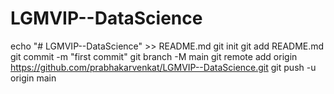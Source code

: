 # LGMVIP--DataScience
echo "# LGMVIP--DataScience" >> README.md
git init
git add README.md
git commit -m "first commit"
git branch -M main
git remote add origin https://github.com/prabhakarvenkat/LGMVIP--DataScience.git
git push -u origin main
